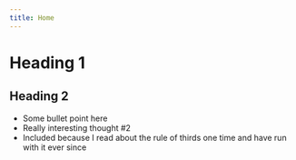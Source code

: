 ```yaml
---
title: Home
---
```


# Heading 1

## Heading 2

- Some bullet point here
- Really interesting thought #2
- Included because I read about the rule of thirds one time and have run with it ever since

